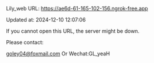 Lily_web URL: https://ae6d-61-165-102-156.ngrok-free.app

Updated at: 2024-12-10 12:07:06

If you cannot open this URL, the server might be down.

Please contact: 

goley04@foxmail.com Or Wechat:GL_yeaH